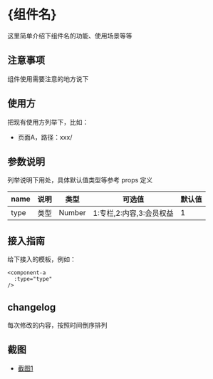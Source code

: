 # {组件名}

这里简单介绍下组件名的功能、使用场景等等

## 注意事项

组件使用需要注意的地方说下

## 使用方

把现有使用方列举下，比如：

- 页面A，路径：xxx/

## 参数说明

列举说明下用处，具体默认值类型等参考 props 定义

name | 说明 | 类型 | 可选值 | 默认值
-|-|-|-|-
type|类型|Number|1:专栏,2:内容,3:会员权益|1

## 接入指南

给下接入的模板，例如：

```
<component-a
  :type="type"
/>
```

## changelog

每次修改的内容，按照时间倒序排列

## 截图

- [截图1](https://img.yzcdn.cn/)
